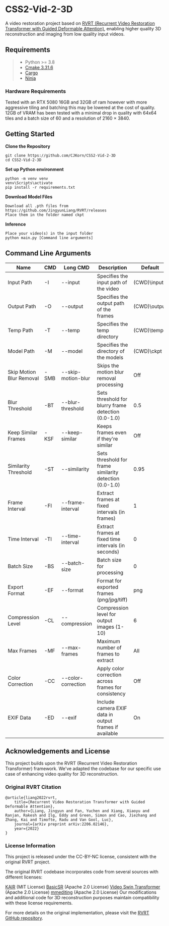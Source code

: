 # CSS2-Vid-2-3D
A video restoration project based on [RVRT (Recurrent Video Restoration Transformer with Guided Deformable Attention)](https://github.com/JingyunLiang/RVRT), enabling higher quality 3D reconstruction and imaging from low quality input videos.

## Requirements
> - Python >= 3.8
> - [Cmake 3.31.6](https://cmake.org/download/)
> - [Cargo](https://rustup.rs/)
> - [Ninja](https://github.com/ninja-build/ninja/wiki/Pre-built-Ninja-packages)

### Hardware Requirements
Tested with an RTX 5080 16GB and 32GB of ram however with more aggressive tiling and batching this may be lowered at the cost of quality.
12GB of VRAM has been tested with a minimal drop in quality with 64x64 tiles and a batch size of 60 and a resolution of 2160 × 3840.

## Getting Started
**Clone the Repository**
```shell
git clone https://github.com/CJKorn/CSS2-Vid-2-3D
cd CSS2-Vid-2-3D
```

**Set up Python environment**
```shell
python -m venv venv
venv\Scripts\activate
pip install -r requirements.txt
```

**Download Model Files**
```
Download all .pth files from https://github.com/JingyunLiang/RVRT/releases
Place them in the folder named ckpt
```

**Inference**
```
Place your video(s) in the input folder
python main.py [Command line arguments]
```

## Command Line Arguments
| Name                     | CMD  | Long CMD           | Description                                             | Default      |
| ------------------------ | ---- | ------------------ | ------------------------------------------------------- | ------------ |
| Input Path               | -I   | --input            | Specifies the input path of the video                   | (CWD)\input  |
| Output Path              | -O   | --output           | Specifies the output path of the frames                 | (CWD)\output |
| Temp Path                | -T   | --temp             | Specifies the temp directory                            | (CWD)\temp   |
| Model Path               | -M   | --model            | Specifies the directory of the models                   | (CWD)\ckpt   |
| Skip Motion Blur Removal | -SMB | --skip-motion-blur | Skips the motion blur removal processing                | Off          |
| Blur Threshold           | -BT  | --blur-threshold   | Sets threshold for blurry frame detection (0.0-1.0)     | 0.5          |
| Keep Similar Frames      | -KSF | --keep-similar     | Keeps frames even if they're similar                    | Off          |
| Similarity Threshold     | -ST  | --similarity       | Sets threshold for frame similarity detection (0.0-1.0) | 0.95         |
| Frame Interval           | -FI  | --frame-interval   | Extract frames at fixed intervals (in frames)           | 1            |
| Time Interval            | -TI  | --time-interval    | Extract frames at fixed time intervals (in seconds)     | 0            |
| Batch Size               | -BS  | --batch-size       | Batch size for processing                               | 0            |
| Export Format            | -EF  | --format           | Format for exported frames (png/jpg/tiff)               | png          |
| Compression Level        | -CL  | --compression      | Compression level for output images (1-10)              | 6            |
| Max Frames               | -MF  | --max-frames       | Maximum number of frames to extract                     | All          |
| Color Correction         | -CC  | --color-correction | Apply color correction across frames for consistency    | Off          |
| EXIF Data                | -ED  | --exif             | Include camera EXIF data in output frames if available  | On           |

## Acknowledgements and License
This project builds upon the RVRT (Recurrent Video Restoration Transformer) framework. We've adapted the codebase for our specific use case of enhancing video quality for 3D reconstruction.

### Original RVRT Citation
```
@article{liang2022rvrt,
    title={Recurrent Video Restoration Transformer with Guided Deformable Attention},
    author={Liang, Jingyun and Fan, Yuchen and Xiang, Xiaoyu and Ranjan, Rakesh and Ilg, Eddy and Green, Simon and Cao, Jiezhang and Zhang, Kai and Timofte, Radu and Van Gool, Luc},
    journal={arXiv preprint arXiv:2206.02146},
    year={2022}
}
```

### License Information
This project is released under the CC-BY-NC license, consistent with the original RVRT project.

The original RVRT codebase incorporates code from several sources with different licenses:

[KAIR](https://github.com/cszn/KAIR) (MIT License)
[BasicSR](https://github.com/xinntao/BasicSR) (Apache 2.0 License)
[Video Swin Transformer](https://github.com/SwinTransformer/Video-Swin-Transformer) (Apache 2.0 License)
[mmediting](https://github.com/open-mmlab/mmediting) (Apache 2.0 License)
Our modifications and additional code for 3D reconstruction purposes maintain compatibility with these license requirements.

For more details on the original implementation, please visit the [RVRT GitHub repository](https://github.com/JingyunLiang/RVRT).